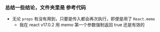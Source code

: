 ### 总结一些结论，文件夹里是 参考代码

- 无论 `props` 有没有用到，只要是传入都会再次执行，即便是用了 `React.memo` 
  - 我在 react v17.0.2 用 memo 第一个参数强制返回 true 还是有效的
